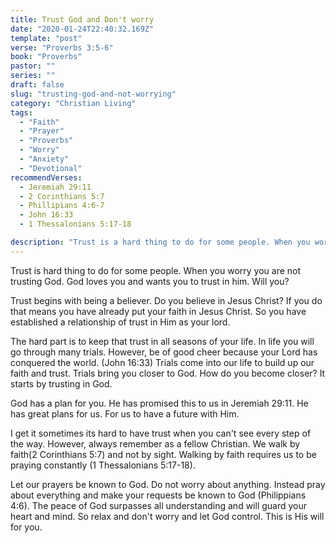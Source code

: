 ```yaml
---
title: Trust God and Don't worry
date: "2020-01-24T22:40:32.169Z"
template: "post"
verse: "Proverbs 3:5-6"
book: "Proverbs"
pastor: ""
series: ""
draft: false
slug: "trusting-god-and-not-worrying"
category: "Christian Living"
tags:
  - "Faith"
  - "Prayer"
  - "Proverbs"
  - "Worry"
  - "Anxiety"
  - "Devotional"
recommendVerses: 
  - Jeremiah 29:11
  - 2 Corinthians 5:7
  - Phillipians 4:6-7
  - John 16:33
  - 1 Thessalonians 5:17-18

description: "Trust is a hard thing to do for some people. When you worry you are not trusting God. God loves you and wants you to trust in him. Will you?"
---
```


Trust is hard thing to do for some people. When you worry you are not trusting God. God loves you and wants you to trust in him. Will you?

Trust begins with being a believer. Do you believe in Jesus Christ? If you do that means you have already put your faith in Jesus Christ. So you have established a relationship of trust in Him as your lord. 

The hard part is to keep that trust in all seasons of your life. In life you will go through many trials. However, be of good cheer because your Lord has conquered the world. (John 16:33)  Trials come into our life to build up our faith and trust. Trials bring you closer to God. How do you become closer? It starts by trusting in God. 

God has a plan for you. He has promised this to us in Jeremiah 29:11. He has great plans for us. For us to have a future with Him.  

I get it sometimes its hard to have trust when you can't see every step of the way. However, always remember as a fellow Christian. We walk by faith(2 Corinthians 5:7) and not by sight. Walking by faith requires us to be praying constantly (1 Thessalonians 5:17-18). 

Let our prayers be known to God. Do not worry about anything. Instead pray about everything and make your requests be known to God (Philippians 4:6). The peace of God surpasses all understanding and will guard your heart and mind. So relax and don't worry and let God control. This is His will for you.

